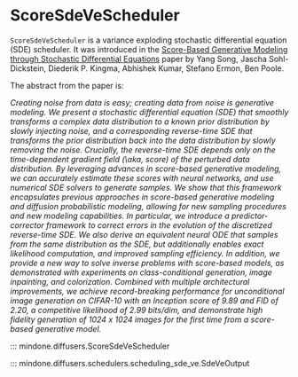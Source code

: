 <!--Copyright 2024 The HuggingFace Team. All rights reserved.

Licensed under the Apache License, Version 2.0 (the "License"); you may not use this file except in compliance with
the License. You may obtain a copy of the License at

http://www.apache.org/licenses/LICENSE-2.0

Unless required by applicable law or agreed to in writing, software distributed under the License is distributed on
an "AS IS" BASIS, WITHOUT WARRANTIES OR CONDITIONS OF ANY KIND, either express or implied. See the License for the
specific language governing permissions and limitations under the License.
-->

# ScoreSdeVeScheduler

`ScoreSdeVeScheduler` is a variance exploding stochastic differential equation (SDE) scheduler. It was introduced in the [Score-Based Generative Modeling through Stochastic Differential Equations](https://huggingface.co/papers/2011.13456) paper by Yang Song, Jascha Sohl-Dickstein, Diederik P. Kingma, Abhishek Kumar, Stefano Ermon, Ben Poole.

The abstract from the paper is:

*Creating noise from data is easy; creating data from noise is generative modeling. We present a stochastic differential equation (SDE) that smoothly transforms a complex data distribution to a known prior distribution by slowly injecting noise, and a corresponding reverse-time SDE that transforms the prior distribution back into the data distribution by slowly removing the noise. Crucially, the reverse-time SDE depends only on the time-dependent gradient field (\aka, score) of the perturbed data distribution. By leveraging advances in score-based generative modeling, we can accurately estimate these scores with neural networks, and use numerical SDE solvers to generate samples. We show that this framework encapsulates previous approaches in score-based generative modeling and diffusion probabilistic modeling, allowing for new sampling procedures and new modeling capabilities. In particular, we introduce a predictor-corrector framework to correct errors in the evolution of the discretized reverse-time SDE. We also derive an equivalent neural ODE that samples from the same distribution as the SDE, but additionally enables exact likelihood computation, and improved sampling efficiency. In addition, we provide a new way to solve inverse problems with score-based models, as demonstrated with experiments on class-conditional generation, image inpainting, and colorization. Combined with multiple architectural improvements, we achieve record-breaking performance for unconditional image generation on CIFAR-10 with an Inception score of 9.89 and FID of 2.20, a competitive likelihood of 2.99 bits/dim, and demonstrate high fidelity generation of 1024 x 1024 images for the first time from a score-based generative model.*

::: mindone.diffusers.ScoreSdeVeScheduler

::: mindone.diffusers.schedulers.scheduling_sde_ve.SdeVeOutput
